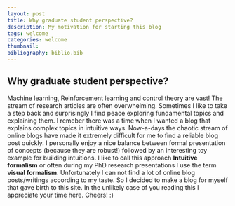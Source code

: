 ```yaml
---
layout: post
title: Why graduate student perspective?
description: My motivation for starting this blog
tags: welcome
categories: welcome
thumbnail: 
bibliography: biblio.bib
---
```


## Why graduate student perspective?
Machine learning, Reinforcement learning and control theory are vast! The stream of research articles are often overwhelming. Sometimes I like to take a step back and surprisingly I find peace exploring fundamental topics and explaining them. I remeber there was a time when I wanted a blog that explains complex topics in intuitive ways. Now-a-days the chaotic stream of online blogs have made it extremely difficult for me to find a reliable blog post quickly. I personally enjoy a nice balance between formal presentation of concepts (because they are robust!) followed by an interesting toy example for building intuitions. I like to call this approach **Intuitive formalism** or often during my PhD research presentations I use the term **visual formalism**. Unfortunately I can not find a lot of online blog posts/writings according to my taste. So I decided to make a blog for myself that gave birth to this site. In the unlikely case of you reading this I appreciate your time here. Cheers! :) 